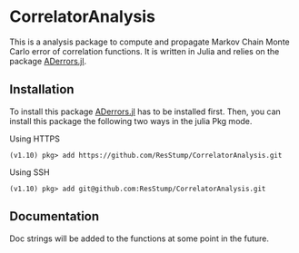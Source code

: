 # CorrelatorAnalysis
This is a analysis package to compute and propagate Markov Chain Monte Carlo error of correlation functions. It is written in Julia and relies on the package [ADerrors.jl](https://igit.ific.uv.es/alramos/aderrors.jl).

## Installation
To install this package [ADerrors.jl](https://igit.ific.uv.es/alramos/aderrors.jl) has to be installed first. Then, you can install this package the following two ways in the julia Pkg mode.

Using HTTPS
```
(v1.10) pkg> add https://github.com/ResStump/CorrelatorAnalysis.git
```

Using SSH
```
(v1.10) pkg> add git@github.com:ResStump/CorrelatorAnalysis.git
```

## Documentation
Doc strings will be added to the functions at some point in the future.
